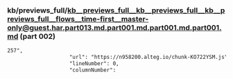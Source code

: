 ### kb/previews_full/kb__previews_full__kb__previews_full__kb__previews_full__flows__time-first__master-only@guest.har.part013.md.part001.md.part001.md.part001.md (part 002)

```md
257",
                    "url": "https://n958200.alteg.io/chunk-KO722YSM.js",
                    "lineNumber": 0,
                    "columnNumber":
```

```
